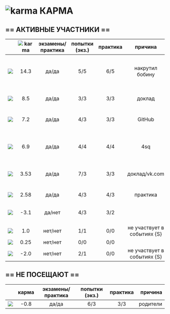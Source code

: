 # ![karma](https://github.com/soda-io/Hacks-and-Tips/blob/master/img/Karma/Karma_V3.png?raw=10) КАРМА



  
## == АКТИВНЫЕ УЧАСТНИКИ ==
  
|                                                                                                    |     ![karma](https://github.com/soda-io/Hacks-and-Tips/blob/master/img/Karma/Karma_V3.png?raw=10)    | экзамены/практика |  попытки (экз.) | практика |     причина   |   :octocat:    |
|----------------------------------------------------------------------------------------------------|:-------------:|:-----------------:|:---------------:|:--------:|:--------:|--------------:|
| [![](https://avatars1.githubusercontent.com/u/4226210?s=40)](https://github.com/SherozKarimov)     |   14.3       |        да/да      |       5/5       |   6/5    |  накрутил бобину   | ![photo](https://github.com/soda-io/Hacks-and-Tips/blob/master/img/bages/Foursquare.png?raw=10) ![photo](https://github.com/soda-io/Hacks-and-Tips/blob/master/img/bages/Github.png?raw=10) ![photo](https://github.com/soda-io/Hacks-and-Tips/blob/master/img/bages/Medium.png?raw=10) ![photo](https://github.com/soda-io/Hacks-and-Tips/blob/master/img/bages/Terminal.png?raw=10) ![photo](https://github.com/soda-io/Hacks-and-Tips/blob/master/img/bages/Twitter.png?raw=10)    |
| [![](https://avatars0.githubusercontent.com/u/3833771?s=40)](https://github.com/PavelShalaginov)   |   8.5    |        да/да    |       3/3       |   3/3    |  доклад       |  ![photo](https://github.com/soda-io/Hacks-and-Tips/blob/master/img/bages/Github.png?raw=10)  ![photo](https://github.com/soda-io/Hacks-and-Tips/blob/master/img/bages/Terminal.png?raw=10) ![photo](https://github.com/soda-io/Hacks-and-Tips/blob/master/img/bages/Twitter.png?raw=10)     |
| [![](https://avatars2.githubusercontent.com/u/6639503?s=40)](https://github.com/leonidprokopovich) |   7.2   |        да/да    |       4/3       |   3/3    |  GitHub | ![photo](https://github.com/soda-io/Hacks-and-Tips/blob/master/img/bages/Terminal.png?raw=10) ![photo](https://github.com/soda-io/Hacks-and-Tips/blob/master/img/bages/Github.png?raw=10) ![photo](https://github.com/soda-io/Hacks-and-Tips/blob/master/img/bages/Twitter.png?raw=10)       |
| [![](https://avatars2.githubusercontent.com/u/3838734?s=40)](https://github.com/MaximLoguncov)     |   6.9    |        да/да      |       4/4       |   4/4    | 4sq       |  ![photo](https://github.com/soda-io/Hacks-and-Tips/blob/master/img/bages/Foursquare.png?raw=10) ![photo](https://github.com/soda-io/Hacks-and-Tips/blob/master/img/bages/Github.png?raw=10)  ![photo](https://github.com/soda-io/Hacks-and-Tips/blob/master/img/bages/Terminal.png?raw=10) ![photo](https://github.com/soda-io/Hacks-and-Tips/blob/master/img/bages/Twitter.png?raw=10) ![photo](https://github.com/soda-io/Hacks-and-Tips/blob/master/img/bages/hack.png?raw=10)     |
| [![](https://avatars2.githubusercontent.com/u/5991448?s=40)](https://github.com/DmitryShiukaev)    |   3.53        |        да/да      |       7/3       |   3/3    | доклад/vk.com |  ![photo](https://github.com/soda-io/Hacks-and-Tips/blob/master/img/bages/Github.png?raw=10)  ![photo](https://github.com/soda-io/Hacks-and-Tips/blob/master/img/bages/Terminal.png?raw=10) ![photo](https://github.com/soda-io/Hacks-and-Tips/blob/master/img/bages/Twitter.png?raw=10)      |
| [![](https://avatars1.githubusercontent.com/u/6498865?s=40)](https://github.com/MishaRubnicov)     |   2.58   |        да/да     |       4/3       |   4/3    |  практика     | ![photo](https://github.com/soda-io/Hacks-and-Tips/blob/master/img/bages/Terminal.png?raw=10) ![photo](https://github.com/soda-io/Hacks-and-Tips/blob/master/img/bages/Twitter.png?raw=10) ![photo](https://github.com/soda-io/Hacks-and-Tips/blob/master/img/bages/Github.png?raw=10)      |
| [![](https://avatars1.githubusercontent.com/u/6061182?s=40)](https://github.com/GeorgeOvchinnikov) |  -3.1        |        да/нет     |       4/3       |   3/2    |      | ![photo](https://github.com/soda-io/Hacks-and-Tips/blob/master/img/bages/Terminal.png?raw=10) ![photo](https://github.com/soda-io/Hacks-and-Tips/blob/master/img/bages/Twitter.png?raw=10)  |
|                   |                 |          |               |       |
|                                                                                                    |               |                   |                 |          |               |       |
| [![](https://avatars0.githubusercontent.com/u/6568321?s=40)](https://github.com/TanyaPetrova)      |  1.0   |        нет/нет    |       1/1       |   0/0    |  не участвует в событиях {S} |  ![photo](https://github.com/soda-io/Hacks-and-Tips/blob/master/img/bages/Medium.png?raw=10)     |
| [![](https://avatars0.githubusercontent.com/u/6037393?s=40)](https://github.com/VictorPetukhov)    |   0.25 |        нет/нет    |       0/0       |   0/0    |  |       |
| [![](https://avatars2.githubusercontent.com/u/6450286?s=40)](https://github.com/NikitaGolub)       |  -2.0   |        нет/нет    |       2/1       |   0/0    |  не участвует в событиях {S} |   ![photo](https://github.com/soda-io/Hacks-and-Tips/blob/master/img/bages/Foursquare.png?raw=10)    |

  
  
  
  
## == НЕ ПОСЕЩАЮТ ==
  
|                                                                                                    |     карма     | экзамены/практика |  попытки (экз.) | практика | причина    |
|----------------------------------------------------------------------------------------------------|:-------------:|:-----------------:|:---------------:|:--------:|--------------:|
| [![](https://avatars3.githubusercontent.com/u/4639509?s=40)](https://github.com/ArtemKvadzba)      |  -0.8        |        да/да      |       6/3       |   3/3    |   родители    |
